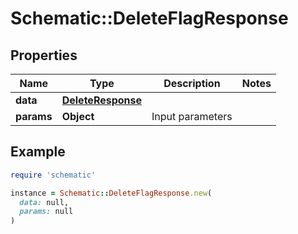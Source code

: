 # Schematic::DeleteFlagResponse

## Properties

| Name | Type | Description | Notes |
| ---- | ---- | ----------- | ----- |
| **data** | [**DeleteResponse**](DeleteResponse.md) |  |  |
| **params** | **Object** | Input parameters |  |

## Example

```ruby
require 'schematic'

instance = Schematic::DeleteFlagResponse.new(
  data: null,
  params: null
)
```

